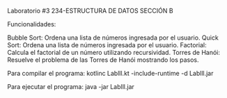 Laboratorio #3 234-ESTRUCTURA DE DATOS SECCIÓN B

Funcionalidades:

Bubble Sort: Ordena una lista de números ingresada por el usuario.
Quick Sort: Ordena una lista de números ingresada por el usuario.
Factorial: Calcula el factorial de un número utilizando recursividad.
Torres de Hanói: Resuelve el problema de las Torres de Hanói mostrando los pasos.

Para compilar el programa:
kotlinc Lablll.kt -include-runtime -d Lablll.jar


Para ejecutar el programa:
java -jar Lablll.jar
